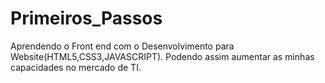# Primeiros_Passos
 Aprendendo o Front end com o Desenvolvimento para Website(HTML5,CSS3,JAVASCRIPT). Podendo assim aumentar as  minhas capacidades no mercado de TI.
